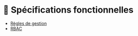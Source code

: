 # 📣 Spécifications fonctionnelles

- [Règles de gestion](/Specifications-fonctionelles/)
- [RBAC](/Specifications-fonctionelles/rbac.md)